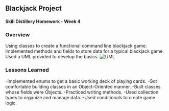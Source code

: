 ## Blackjack Project
#### Skill Distillery Homework - Week 4

### Overview
Using classes to create a functional command line blackjack game. Implemented methods and fields to store data for  a typical blackjack game. Used a UML provided to develop the basics. 
![UML](https://github.com/SkillDistillery/SD20/blob/master/java2/Blackjack/images/Blackjack.png?raw=true)
### Lessons Learned
-Implemented enums to get a basic working deck of playing cards.
-Got comfortable building classes in an Object-Oriented manner.
-Built classes whose fields were Objects.
-Practiced writing methods.
-Used collection types to organize and manage data.
-Used conditionals to create game logic.

